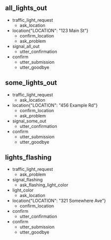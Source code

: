 <!-- All traffic lights are out -->
## all_lights_out
* traffic_light_request
    - ask_location
* location{"LOCATION": "123 Main St"}
    - confirm_location
    - ask_problem
* signal_all_out
    - utter_confirmation
* confirm
    - utter_submission
    - utter_goodbye

<!-- Some traffic lights are out -->
## some_lights_out
* traffic_light_request
    - ask_location
* location{"LOCATION": "456 Example Rd"}
    - confirm_location
    - ask_problem
* signal_some_out
    - utter_confirmation
* confirm
    - utter_submission
    - utter_goodbye

<!-- Traffic lights are flashing -->
## lights_flashing
* traffic_light_request
    - ask_problem
* signal_flashing
    - ask_flashing_light_color
* light_color
    - ask_location
* location{"LOCATION": "321 Somewhere Ave"}
    - confirm_location
* confirm
    - utter_confirmation
* confirm
    - utter_submission
    - utter_goodbye